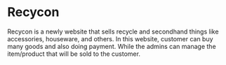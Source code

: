 # Recycon <br>
Recycon is a newly website that sells recycle and secondhand things like accessories, houseware, and others. In this website, customer can buy many goods and also doing payment. While the admins can manage the item/product that will be sold to the customer.
